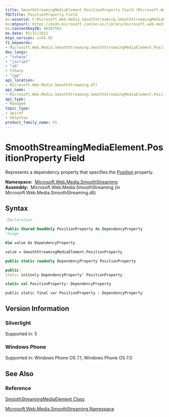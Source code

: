 ```yaml
---
title: SmoothStreamingMediaElement.PositionProperty Field (Microsoft.Web.Media.SmoothStreaming)
TOCTitle: PositionProperty Field
ms:assetid: F:Microsoft.Web.Media.SmoothStreaming.SmoothStreamingMediaElement.PositionProperty
ms:mtpsurl: https://msdn.microsoft.com/en-us/library/microsoft.web.media.smoothstreaming.smoothstreamingmediaelement.positionproperty(v=VS.95)
ms:contentKeyID: 46307563
ms.date: 05/31/2012
mtps_version: v=VS.95
f1_keywords:
- Microsoft.Web.Media.SmoothStreaming.SmoothStreamingMediaElement.PositionProperty
dev_langs:
- "csharp"
- "jscript"
- "vb"
- FSharp
- "cpp"
api_location:
- Microsoft.Web.Media.SmoothStreaming.dll
api_name:
- Microsoft.Web.Media.SmoothStreaming.SmoothStreamingMediaElement.PositionProperty
api_type:
- Managed
topic_type:
- apiref
- kbSyntax
product_family_name: VS
---
```


# SmoothStreamingMediaElement.PositionProperty Field

Represents a dependency property that specifies the [Position](smoothstreamingmediaelement-position-property-microsoft-web-media-smoothstreaming_1.md) property.

**Namespace:**  [Microsoft.Web.Media.SmoothStreaming](microsoft-web-media-smoothstreaming-namespace_1.md)  
**Assembly:**  Microsoft.Web.Media.SmoothStreaming (in Microsoft.Web.Media.SmoothStreaming.dll)

## Syntax

```vb
'Declaration

Public Shared ReadOnly PositionProperty As DependencyProperty
'Usage

Dim value As DependencyProperty

value = SmoothStreamingMediaElement.PositionProperty
```

```csharp
public static readonly DependencyProperty PositionProperty
```

```cpp
public:
static initonly DependencyProperty^ PositionProperty
```

``` fsharp
static val PositionProperty: DependencyProperty
```

```jscript
public static final var PositionProperty : DependencyProperty
```

## Version Information

### Silverlight

Supported in: 5  

### Windows Phone

Supported in: Windows Phone OS 7.1, Windows Phone OS 7.0  

## See Also

### Reference

[SmoothStreamingMediaElement Class](smoothstreamingmediaelement-class-microsoft-web-media-smoothstreaming_1.md)

[Microsoft.Web.Media.SmoothStreaming Namespace](microsoft-web-media-smoothstreaming-namespace_1.md)

